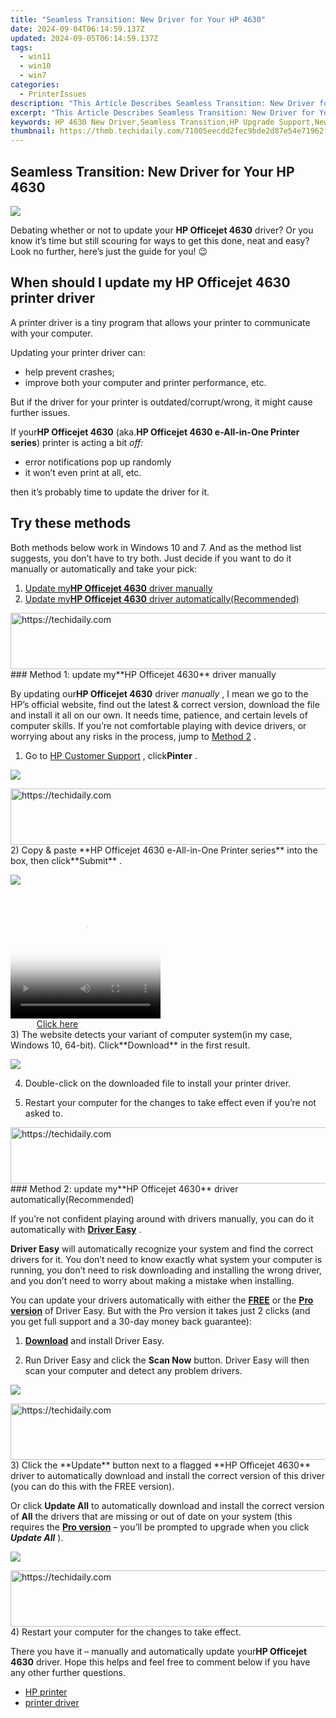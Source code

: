 ```yaml
---
title: "Seamless Transition: New Driver for Your HP 4630"
date: 2024-09-04T06:14:59.137Z
updated: 2024-09-05T06:14:59.137Z
tags:
  - win11
  - win10
  - win7
categories:
  - PrinterIssues
description: "This Article Describes Seamless Transition: New Driver for Your HP 4630"
excerpt: "This Article Describes Seamless Transition: New Driver for Your HP 4630"
keywords: HP 4630 New Driver,Seamless Transition,HP Upgrade Support,New Driver Installation Guide,HP Hardware Updates,4630 Drivers Compatibility,HP HP Hardware Software Updates
thumbnail: https://thmb.techidaily.com/71005eecdd2fec9bde2d87e54e71962fc2dc07f266aaf5068a5f2270c6aff62a.jpeg
---
```


## Seamless Transition: New Driver for Your HP 4630

![](https://images.drivereasy.com/wp-content/uploads/2018/05/img_5b0bce9823329.jpg)

 Debating whether or not to update your **HP Officejet 4630**  driver? Or you know it’s time but still scouring for ways to get this done, neat and easy? Look no further, here’s just the guide for you! 😉

## When should I update my HP Officejet 4630  printer driver

 A printer driver is a tiny program that allows your printer to communicate with your computer.

Updating your printer driver can:

* help prevent crashes;
* improve both your computer and printer performance, etc.

 But if the driver for your printer is outdated/corrupt/wrong, it might cause further issues.

 If your**HP Officejet 4630** (aka.**HP Officejet 4630 e-All-in-One Printer series**) printer is acting a bit _off:_

* error notifications pop up randomly
* it won’t even print at all, etc.

then it’s probably time to update the driver for it.

## Try these methods

 Both methods below work in Windows 10 and 7\. And as the method list suggests, you don’t have to try both. Just decide if you want to do it manually or automatically and take your pick:

1. [Update my**HP Officejet 4630**  driver manually](#M1)
2. [Update my**HP Officejet 4630**  driver automatically(Recommended)](#M2)

<!-- affiliate ads begin -->
<a href="https://appsumo.8odi.net/c/5597632/2052060/7443" target="_top" id="2052060">
  <img src="//a.impactradius-go.com/display-ad/7443-2052060" border="0" alt="https://techidaily.com" width="728" height="90"/>
</a>
<img height="0" width="0" src="https://appsumo.8odi.net/i/5597632/2052060/7443" style="position:absolute;visibility:hidden;" border="0" />
<!-- affiliate ads end -->
### Method 1: update my**HP Officejet 4630**  driver manually

 By  updating our**HP Officejet 4630** driver _manually_ , I mean we go to the HP’s official website, find out  the latest & correct version, download the file and install it all on our own. It needs time, patience, and certain levels of computer skills. If you’re not comfortable playing  with device drivers, or worrying about any risks in the process, jump to [Method 2](#M2) .

 1) Go to [HP Customer Support](https://support.hp.com/ph-en/drivers) , click**Pinter** .

![](https://images.drivereasy.com/wp-content/uploads/2018/05/img_5b0bc64ab34b5.jpg)

<!-- affiliate ads begin -->
<a href="https://appsumo.8odi.net/c/5597632/2075462/7443" target="_top" id="2075462">
  <img src="//a.impactradius-go.com/display-ad/7443-2075462" border="0" alt="https://techidaily.com" width="728" height="90"/>
</a>
<img height="0" width="0" src="https://appsumo.8odi.net/i/5597632/2075462/7443" style="position:absolute;visibility:hidden;" border="0" />
<!-- affiliate ads end -->
 2) Copy & paste **HP Officejet 4630 e-All-in-One Printer series** into the box, then click**Submit** .

![](https://images.drivereasy.com/wp-content/uploads/2018/05/img_5b0bdf4fa41c5.png)

<!-- affiliate ads begin -->
<span id="1328679">
					<video width="240" height="200" style="cursor:pointer"
           poster="//a.impactradius-go.com/display-clicktoplayimage/1328679.png"
           onclick="if(!this.playClicked){this.play();this.setAttribute('controls',true);this.playClicked=true;}">
	   <source src="//a.impactradius-go.com/display-ad/15852-1328679">
	   <img src="//a.impactradius-go.com/display-clicktoplayimage/1328679.png" style="border: none; height: 100%; width: 100%; object-fit: contain">
	</video>
	<div style="width:150px;text-align:center"><a href="javascript:window.open(decodeURIComponent('https%3A%2F%2Fthefitville.pxf.io%2Fc%2F5597632%2F1328679%2F15852'), '_blank');void(0);">Click here</a></div>
</span>
<img height="0" width="0" src="https://imp.pxf.io/i/5597632/1328679/15852" style="position:absolute;visibility:hidden;" border="0" />
<!-- affiliate ads end -->
 3) The website detects your variant of computer system(in my case, Windows 10, 64-bit). Click**Download** in the first result.

![](https://images.drivereasy.com/wp-content/uploads/2018/05/img_5b0bd1d4f1d6d.jpg)

4) Double-click on the downloaded file to install your printer driver.

5) Restart your computer for the changes to take effect even if you’re not asked to.

<!-- affiliate ads begin -->
<a href="https://aligracehair.sjv.io/c/5597632/1938750/19272" target="_top" id="1938750">
  <img src="//a.impactradius-go.com/display-ad/19272-1938750" border="0" alt="https://techidaily.com" width="728" height="90"/>
</a>
<img height="0" width="0" src="https://aligracehair.sjv.io/i/5597632/1938750/19272" style="position:absolute;visibility:hidden;" border="0" />
<!-- affiliate ads end -->
### Method 2: update my**HP Officejet 4630**  driver automatically(Recommended)

 If you’re not confident playing around with drivers manually, you can do it automatically with [**Driver Easy**](https://tools.techidaily.com/drivereasy/download/) .

**Driver Easy**   will automatically recognize your system and find the correct drivers for it. You don’t need to know exactly what system your computer is running, you don’t need to risk downloading and installing the wrong driver, and you don’t need to worry about making a mistake when installing.

 You can update your drivers automatically with either the **[FREE](https://tools.techidaily.com/drivereasy/download/)** [](https://tools.techidaily.com/drivereasy/download/) [](https://tools.techidaily.com/drivereasy/download/) or the **[Pro version](https://tools.techidaily.com/drivereasy/download/)**  of Driver Easy. But with the Pro version it takes just 2 clicks (and you get full support and a 30-day money back guarantee):

 1) **[Download](https://tools.techidaily.com/drivereasy/download/)**  and install Driver Easy.

 2) Run Driver Easy and click the **Scan Now**   button. Driver Easy will then scan your computer and detect any problem drivers.

![](https://images.drivereasy.com/wp-content/uploads/2018/05/img_5afb955c3ee3c.jpg)

<!-- affiliate ads begin -->
<a href="https://appsumo.8odi.net/c/5597632/2130871/7443" target="_top" id="2130871">
  <img src="//a.impactradius-go.com/display-ad/7443-2130871" border="0" alt="https://techidaily.com" width="728" height="90"/>
</a>
<img height="0" width="0" src="https://appsumo.8odi.net/i/5597632/2130871/7443" style="position:absolute;visibility:hidden;" border="0" />
<!-- affiliate ads end -->
 3) Click the **Update**   button next to a flagged **HP Officejet 4630**  driver to automatically download and install the correct version of this driver (you can do this with the FREE version).

 Or click **Update All**   to automatically download and install the correct version of **All**   the drivers that are missing or out of date on your system (this requires the **[Pro version](https://tools.techidaily.com/drivereasy/download/)**   – you’ll be prompted to upgrade when you click _**Update All**_ ).

![](https://images.drivereasy.com/wp-content/uploads/2018/05/img_5b0bd4b443ace.jpg)

<!-- affiliate ads begin -->
<a href="https://appsumo.8odi.net/c/5597632/2094429/7443" target="_top" id="2094429">
  <img src="//a.impactradius-go.com/display-ad/7443-2094429" border="0" alt="https://techidaily.com" width="728" height="90"/>
</a>
<img height="0" width="0" src="https://appsumo.8odi.net/i/5597632/2094429/7443" style="position:absolute;visibility:hidden;" border="0" />
<!-- affiliate ads end -->
4) Restart your computer for the changes to take effect.

 There you have it – manually and automatically update your**HP Officejet 4630**  driver. Hope this helps and feel free to comment below if you have any other further questions.

* [HP printer](https://tools.techidaily.com/drivereasy/download/)
* [printer driver](https://tools.techidaily.com/drivereasy/download/)

<ins class="adsbygoogle"
     style="display:block"
     data-ad-format="autorelaxed"
     data-ad-client="ca-pub-7571918770474297"
     data-ad-slot="1223367746"></ins>



<ins class="adsbygoogle"
     style="display:block"
     data-ad-client="ca-pub-7571918770474297"
     data-ad-slot="8358498916"
     data-ad-format="auto"
     data-full-width-responsive="true"></ins>






